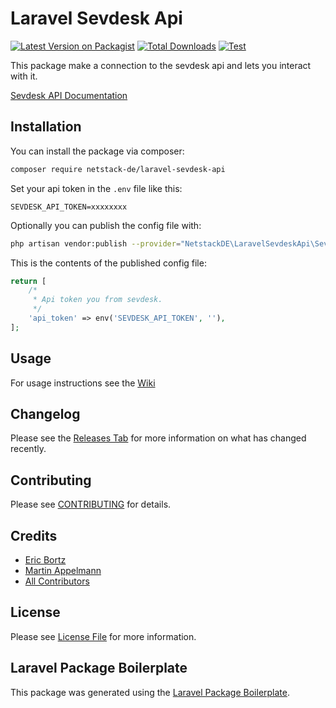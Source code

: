 # Laravel Sevdesk Api

[![Latest Version on Packagist](https://img.shields.io/packagist/v/netstack-de/laravel-sevdesk-api.svg?style=flat-square)](https://packagist.org/packages/netstack-de/laravel-sevdesk-api)
[![Total Downloads](https://img.shields.io/packagist/dt/netstack-de/laravel-sevdesk-api.svg?style=flat-square)](https://packagist.org/packages/netstack-de/laravel-sevdesk-api)
[![Test](https://github.com/NetstackDE/laravel-sevdesk-api/actions/workflows/testing.yml/badge.svg?branch=main)](https://github.com/NetstackDE/laravel-sevdesk-api/actions/workflows/testing.yml)

This package make a connection to the sevdesk api and lets you interact with it.

[Sevdesk API Documentation](https://hilfe.sevdesk.de/knowledge/sevdesk-rest-full-api)

## Installation

You can install the package via composer:

```bash
composer require netstack-de/laravel-sevdesk-api
```

Set your api token in the `.env` file like this:

```
SEVDESK_API_TOKEN=xxxxxxxx
```

Optionally you can publish the config file with:

```bash
php artisan vendor:publish --provider="NetstackDE\LaravelSevdeskApi\SevdeskApiServiceProvider" --tag="config"
```

This is the contents of the published config file:

```php
return [
    /*
     * Api token you from sevdesk. 
     */
    'api_token' => env('SEVDESK_API_TOKEN', ''),
];
```

## Usage

For usage instructions see the [Wiki](https://github.com/NetstackDE/laravel-sevdesk-api/wiki)

## Changelog

Please see the [Releases Tab](https://github.com/NetstackDE/laravel-sevdesk-api/releases) for more information on what has changed recently.

## Contributing

Please see [CONTRIBUTING](CONTRIBUTING.md) for details.

## Credits

- [Eric Bortz](https://github.com/Sebbito)
- [Martin Appelmann](https://github.com/exlo89)
- [All Contributors](../../contributors)

## License

Please see [License File](LICENSE) for more information.

## Laravel Package Boilerplate

This package was generated using the [Laravel Package Boilerplate](https://laravelpackageboilerplate.com).
